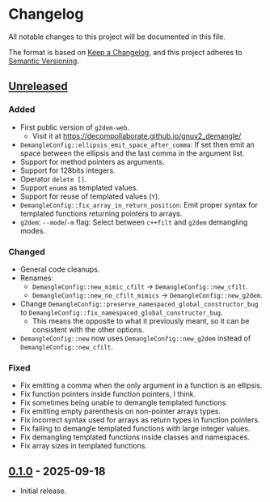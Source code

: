 # Changelog

All notable changes to this project will be documented in this file.

The format is based on [Keep a Changelog](https://keepachangelog.com/en/1.1.0/),
and this project adheres to [Semantic Versioning](https://semver.org/spec/v2.0.0.html).

## [Unreleased]

### Added

- First public version of `g2dem-web`.
  - Visit it at <https://decompollaborate.github.io/gnuv2_demangle/>
- `DemangleConfig::ellipsis_emit_space_after_comma`: If set then emit an space
  between the ellipsis and the last comma in the argument list.
- Support for method pointers as arguments.
- Support for 128bits integers.
- Operator `delete []`.
- Support `enum`s as templated values.
- Support for reuse of templated values (`Y`).
- `DemangleConfig::fix_array_in_return_position`: Emit proper syntax for
  templated functions returning pointers to arrays.
- `g2dem`: `--mode`/`-m` flag: Select between `c++filt` and `g2dem` demangling
  modes.

### Changed

- General code cleanups.
- Renames:
  - `DemangleConfig::new_mimic_cfilt` -> `DemangleConfig::new_cfilt`.
  - `DemangleConfig::new_no_cfilt_mimics` -> `DemangleConfig::new_g2dem`.
- Change `DemangleConfig::preserve_namespaced_global_constructor_bug` to
  `DemangleConfig::fix_namespaced_global_constructor_bug`.
  - This means the opposite to what it previously meant, so it can be
    consistent with the other options.
- `DemangleConfig::new` now uses `DemangleConfig::new_g2dem` instead of
  `DemangleConfig::new_cfilt`.

### Fixed

- Fix emitting a comma when the only argument in a function is an ellipsis.
- Fix function pointers inside function pointers, I think.
- Fix sometimes being unable to demangle templated functions.
- Fix emitting empty parenthesis on non-pointer arrays types.
- Fix incorrect syntax used for arrays as return types in function pointers.
- Fix failing to demangle templated functions with large integer values.
- Fix demangling templated functions inside classes and namespaces.
- Fix array sizes in templated functions.

## [0.1.0] - 2025-09-18

- Initial release.

[unreleased]: https://github.com/Decompollaborate/gnuv2_demangle/compare/0.1.0...main
[0.1.0]: https://github.com/Decompollaborate/gnuv2_demangle/releases/tag/0.1.0
